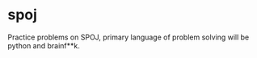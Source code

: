 # spoj
Practice problems on SPOJ, primary language of problem solving will be python and brainf**k.
